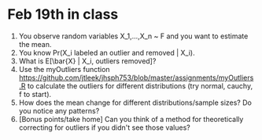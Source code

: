 Feb 19th in class
========

1. You observe random variables X_1,...,X_n ~ F and you want to estimate the mean. 
2. You know Pr(X_i labeled an outlier and removed | X_i). 
3. What is E[\bar{X} | X_i, outliers removed]?
4. Use the myOutliers function https://github.com/jtleek/jhsph753/blob/master/assignments/myOutliers.R to calculate
the outliers for different distributions (try normal, cauchy, f to start).
5. How does the mean change for different distributions/sample sizes? Do you notice any patterns?
6. [Bonus points/take home] Can you think of a method for theoretically correcting for outliers if you didn't see those values?



